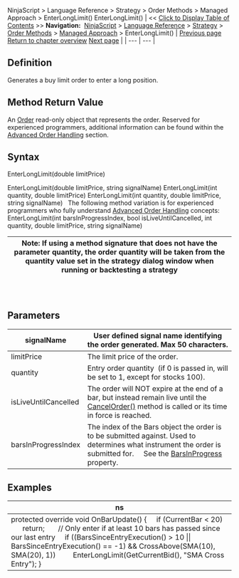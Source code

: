 ﻿
NinjaScript \> Language Reference \> Strategy \> Order Methods \> Managed Approach \> EnterLongLimit()
EnterLongLimit()
| \<\< [Click to Display Table of Contents](enterlonglimit.md) \>\> **Navigation:**     [NinjaScript](ninjascript-1.md) \> [Language Reference](language_reference_wip-1.md) \> [Strategy](strategy-1.md) \> [Order Methods](order_methods-1.md) \> [Managed Approach](managed_approach-1.md) \> EnterLongLimit() | [Previous page](enterlong-1.md) [Return to chapter overview](managed_approach-1.md) [Next page](enterlongmit-1.md) |
| --- | --- |
## Definition
Generates a buy limit order to enter a long position.
 
## Method Return Value
An [Order](order-1.md) read\-only object that represents the order. Reserved for experienced programmers, additional information can be found within the [Advanced Order Handling](advanced_order_handling-1.md) section.
## 
## Syntax
EnterLongLimit(double limitPrice)  

EnterLongLimit(double limitPrice, string signalName)
EnterLongLimit(int quantity, double limitPrice)
EnterLongLimit(int quantity, double limitPrice, string signalName)
 
The following method variation is for experienced programmers who fully understand [Advanced Order Handling](advanced_order_handling-1.md) concepts:
EnterLongLimit(int barsInProgressIndex, bool isLiveUntilCancelled, int quantity, double limitPrice, string signalName)

| Note: If using a method signature that does not have the parameter quantity, the order quantity will be taken from the quantity value set in the strategy dialog window when running or backtesting a strategy |
| --- |
## 
 
## Parameters
| signalName | User defined signal name identifying the order generated. Max 50 characters. |
| --- | --- |
| limitPrice | The limit price of the order. |
| quantity | Entry order quantity  (if 0 is passed in, will be set to 1, except for stocks 100\). |
| isLiveUntilCancelled | The order will NOT expire at the end of a bar, but instead remain live until the [CancelOrder()](managed_cancelorder-1.md) method is called or its time in force is reached. |
| barsInProgressIndex | The index of the Bars object the order is to be submitted against. Used to determines what instrument the order is submitted for.      See the [BarsInProgress](barsinprogress-1.md) property. |
## 
## 
## Examples
| ns |
| --- |
| protected override void OnBarUpdate() {      if (CurrentBar \< 20)          return;        // Only enter if at least 10 bars has passed since our last entry      if ((BarsSinceEntryExecution() \> 10 \|\| BarsSinceEntryExecution() \=\= \-1) \&\& CrossAbove(SMA(10), SMA(20), 1))          EnterLongLimit(GetCurrentBid(), "SMA Cross Entry"); } |
 
## 

